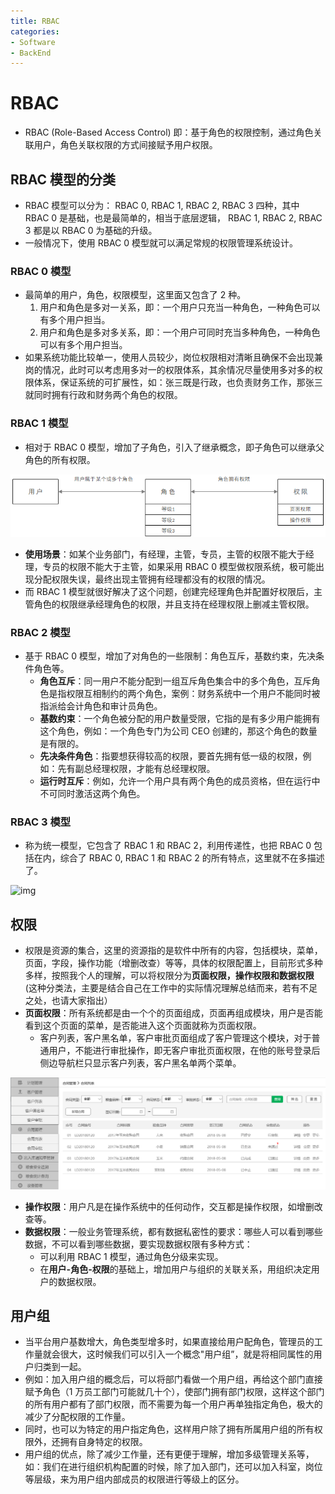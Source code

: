 ```yaml
---
title: RBAC
categories:
- Software
- BackEnd
---
```

# RBAC

- RBAC (Role-Based Access Control) 即：基于角色的权限控制，通过角色关联用户，角色关联权限的方式间接赋予用户权限。

## RBAC 模型的分类

- RBAC 模型可以分为： RBAC 0, RBAC 1, RBAC 2, RBAC 3 四种，其中 RBAC 0 是基础，也是最简单的，相当于底层逻辑， RBAC 1, RBAC 2, RBAC 3 都是以 RBAC 0 为基础的升级。
- 一般情况下，使用 RBAC 0 模型就可以满足常规的权限管理系统设计。

### RBAC 0 模型

- 最简单的用户，角色，权限模型，这里面又包含了 2 种。
    1. 用户和角色是多对一关系，即：一个用户只充当一种角色，一种角色可以有多个用户担当。
    2. 用户和角色是多对多关系，即：一个用户可同时充当多种角色，一种角色可以有多个用户担当。
- 如果系统功能比较单一，使用人员较少，岗位权限相对清晰且确保不会出现兼岗的情况，此时可以考虑用多对一的权限体系，其余情况尽量使用多对多的权限体系，保证系统的可扩展性，如：张三既是行政，也负责财务工作，那张三就同时拥有行政和财务两个角色的权限。

### RBAC 1 模型

- 相对于 RBAC 0 模型，增加了子角色，引入了继承概念，即子角色可以继承父角色的所有权限。

![img](https://raw.githubusercontent.com/LuShan123888/Files/main/Pictures/CN3L7POv7d8Ku1QMnXGU.png)

- **使用场景**：如某个业务部门，有经理，主管，专员，主管的权限不能大于经理，专员的权限不能大于主管，如果采用 RBAC 0 模型做权限系统，极可能出现分配权限失误，最终出现主管拥有经理都没有的权限的情况。
- 而 RBAC 1 模型就很好解决了这个问题，创建完经理角色并配置好权限后，主管角色的权限继承经理角色的权限，并且支持在经理权限上删减主管权限。

### RBAC 2 模型

- 基于 RBAC 0 模型，增加了对角色的一些限制：角色互斥，基数约束，先决条件角色等。
    - **角色互斥**：同一用户不能分配到一组互斥角色集合中的多个角色，互斥角色是指权限互相制约的两个角色，案例：财务系统中一个用户不能同时被指派给会计角色和审计员角色。
    - **基数约束**：一个角色被分配的用户数量受限，它指的是有多少用户能拥有这个角色，例如：一个角色专门为公司 CEO 创建的，那这个角色的数量是有限的。
    - **先决条件角色**：指要想获得较高的权限，要首先拥有低一级的权限，例如：先有副总经理权限，才能有总经理权限。
    - **运行时互斥**：例如，允许一个用户具有两个角色的成员资格，但在运行中不可同时激活这两个角色。

### RBAC 3 模型

- 称为统一模型，它包含了 RBAC 1 和 RBAC 2，利用传递性，也把 RBAC 0 包括在内，综合了 RBAC 0, RBAC 1 和 RBAC 2 的所有特点，这里就不在多描述了。

![img](http://image.woshipm.com/wp-files/2018/07/7MEIhTRfnGmV0T5MBYoH.png)

## 权限

- 权限是资源的集合，这里的资源指的是软件中所有的内容，包括模块，菜单，页面，字段，操作功能（增删改查）等等，具体的权限配置上，目前形式多种多样，按照我个人的理解，可以将权限分为**页面权限，操作权限和数据权限**(这种分类法，主要是结合自己在工作中的实际情况理解总结而来，若有不足之处，也请大家指出）
- **页面权限**：所有系统都是由一个个的页面组成，页面再组成模块，用户是否能看到这个页面的菜单，是否能进入这个页面就称为页面权限。
    - 客户列表，客户黑名单，客户审批页面组成了客户管理这个模块，对于普通用户，不能进行审批操作，即无客户审批页面权限，在他的账号登录后侧边导航栏只显示客户列表，客户黑名单两个菜单。

<img src="https://raw.githubusercontent.com/LuShan123888/Files/main/Pictures/zZMuljfwRvu8Be6oEFlV.png" alt="img" style="zoom:50%;" />

- **操作权限**：用户凡是在操作系统中的任何动作，交互都是操作权限，如增删改查等。
- **数据权限**：一般业务管理系统，都有数据私密性的要求：哪些人可以看到哪些数据，不可以看到哪些数据，要实现数据权限有多种方式：
    - 可以利用 RBAC 1 模型，通过角色分级来实现。
    - 在**用户-角色-权限**的基础上，增加用户与组织的关联关系，用组织决定用户的数据权限。

## 用户组

- 当平台用户基数增大，角色类型增多时，如果直接给用户配角色，管理员的工作量就会很大，这时候我们可以引入一个概念"用户组”，就是将相同属性的用户归类到一起。
- 例如：加入用户组的概念后，可以将部门看做一个用户组，再给这个部门直接赋予角色（1 万员工部门可能就几十个），使部门拥有部门权限，这样这个部门的所有用户都有了部门权限，而不需要为每一个用户再单独指定角色，极大的减少了分配权限的工作量。
- 同时，也可以为特定的用户指定角色，这样用户除了拥有所属用户组的所有权限外，还拥有自身特定的权限。
- 用户组的优点，除了减少工作量，还有更便于理解，增加多级管理关系等，如：我们在进行组织机构配置的时候，除了加入部门，还可以加入科室，岗位等层级，来为用户组内部成员的权限进行等级上的区分。